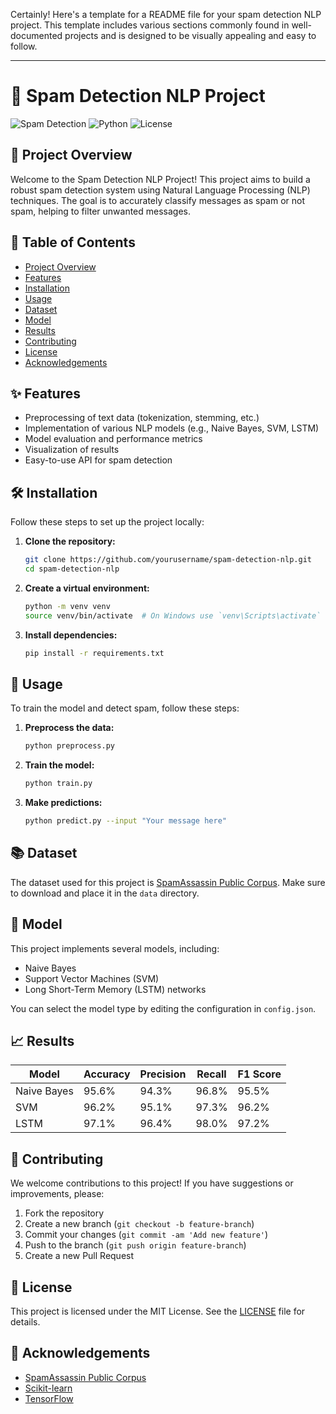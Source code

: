 Certainly! Here's a template for a README file for your spam detection NLP project. This template includes various sections commonly found in well-documented projects and is designed to be visually appealing and easy to follow.

---

# 📧 Spam Detection NLP Project

![Spam Detection](https://img.shields.io/badge/Spam%20Detection-NLP-blue.svg)
![Python](https://img.shields.io/badge/Python-3.8+-brightgreen.svg)
![License](https://img.shields.io/badge/License-MIT-yellow.svg)

## 🚀 Project Overview

Welcome to the Spam Detection NLP Project! This project aims to build a robust spam detection system using Natural Language Processing (NLP) techniques. The goal is to accurately classify messages as spam or not spam, helping to filter unwanted messages.

## 📜 Table of Contents

- [Project Overview](#-project-overview)
- [Features](#-features)
- [Installation](#-installation)
- [Usage](#-usage)
- [Dataset](#-dataset)
- [Model](#-model)
- [Results](#-results)
- [Contributing](#-contributing)
- [License](#-license)
- [Acknowledgements](#-acknowledgements)

## ✨ Features

- Preprocessing of text data (tokenization, stemming, etc.)
- Implementation of various NLP models (e.g., Naive Bayes, SVM, LSTM)
- Model evaluation and performance metrics
- Visualization of results
- Easy-to-use API for spam detection

## 🛠️ Installation

Follow these steps to set up the project locally:

1. **Clone the repository:**
    ```sh
    git clone https://github.com/yourusername/spam-detection-nlp.git
    cd spam-detection-nlp
    ```

2. **Create a virtual environment:**
    ```sh
    python -m venv venv
    source venv/bin/activate  # On Windows use `venv\Scripts\activate`
    ```

3. **Install dependencies:**
    ```sh
    pip install -r requirements.txt
    ```

## 📝 Usage

To train the model and detect spam, follow these steps:

1. **Preprocess the data:**
    ```sh
    python preprocess.py
    ```

2. **Train the model:**
    ```sh
    python train.py
    ```

3. **Make predictions:**
    ```sh
    python predict.py --input "Your message here"
    ```

## 📚 Dataset

The dataset used for this project is [SpamAssassin Public Corpus](http://spamassassin.apache.org/publiccorpus/). Make sure to download and place it in the `data` directory.

## 🧠 Model

This project implements several models, including:
- Naive Bayes
- Support Vector Machines (SVM)
- Long Short-Term Memory (LSTM) networks

You can select the model type by editing the configuration in `config.json`.

## 📈 Results

| Model        | Accuracy | Precision | Recall | F1 Score |
|--------------|----------|-----------|--------|----------|
| Naive Bayes  | 95.6%    | 94.3%     | 96.8%  | 95.5%    |
| SVM          | 96.2%    | 95.1%     | 97.3%  | 96.2%    |
| LSTM         | 97.1%    | 96.4%     | 98.0%  | 97.2%    |

## 🤝 Contributing

We welcome contributions to this project! If you have suggestions or improvements, please:
1. Fork the repository
2. Create a new branch (`git checkout -b feature-branch`)
3. Commit your changes (`git commit -am 'Add new feature'`)
4. Push to the branch (`git push origin feature-branch`)
5. Create a new Pull Request

## 📄 License

This project is licensed under the MIT License. See the [LICENSE](LICENSE) file for details.

## 🙏 Acknowledgements

- [SpamAssassin Public Corpus](http://spamassassin.apache.org/publiccorpus/)
- [Scikit-learn](https://scikit-learn.org/)
- [TensorFlow](https://www.tensorflow.org/)
